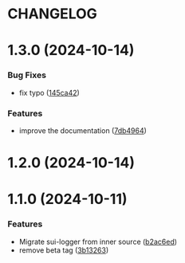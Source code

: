 # CHANGELOG

# 1.3.0 (2024-10-14)


### Bug Fixes

* fix typo ([145ca42](https://github.com/SUI-Components/sui/commit/145ca427a72e411b10b86824b48b692be41c4d28))


### Features

* improve the documentation ([7db4964](https://github.com/SUI-Components/sui/commit/7db4964a5f8eb565cd0fb9105f8580e017868324))



# 1.2.0 (2024-10-14)



# 1.1.0 (2024-10-11)


### Features

* Migrate sui-logger from inner source ([b2ac6ed](https://github.com/SUI-Components/sui/commit/b2ac6ed8ab0e12af0352ac62af88b99afef17b87))
* remove beta tag ([3b13263](https://github.com/SUI-Components/sui/commit/3b13263c125503dc16123677f62a376e11ac16fe))